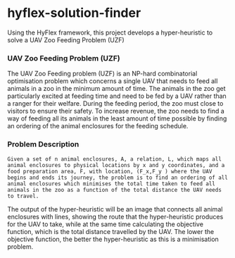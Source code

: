 # hyflex-solution-finder
Using the HyFlex framework, this project develops a hyper-heuristic to solve a UAV Zoo Feeding Problem (UZF)

### UAV Zoo Feeding Problem (UZF)
The UAV Zoo Feeding problem (UZF) is an NP-hard combinatorial optimisation problem which concerns a single UAV that needs to feed all animals in a zoo in the minimum amount of time. The animals in the zoo get particularly excited at feeding time and need to be fed by a UAV rather than a ranger for their welfare. During the feeding period, the zoo must close to visitors to ensure their safety. To increase revenue, the zoo needs to find a way of feeding all its animals in the least amount of time possible by finding an ordering of the animal enclosures for the feeding schedule.

### Problem Description
    Given a set of n animal enclosures, A, a relation, L, which maps all animal enclosures to physical locations by x and y coordinates, and a food preparation area, F, with location, (F_x,F_y ) where the UAV begins and ends its journey, the problem is to find an ordering of all animal enclosures which minimises the total time taken to feed all animals in the zoo as a function of the total distance the UAV needs to travel.

The output of the hyper-heuristic will be an image that connects all animal enclosures with lines, showing the route that the hyper-heuristic produces for the UAV to take, while at the same time calculating the objective function, which is the total distance travelled by the UAV. The lower the objective function, the better the hyper-heuristic as this is a minimisation problem.
